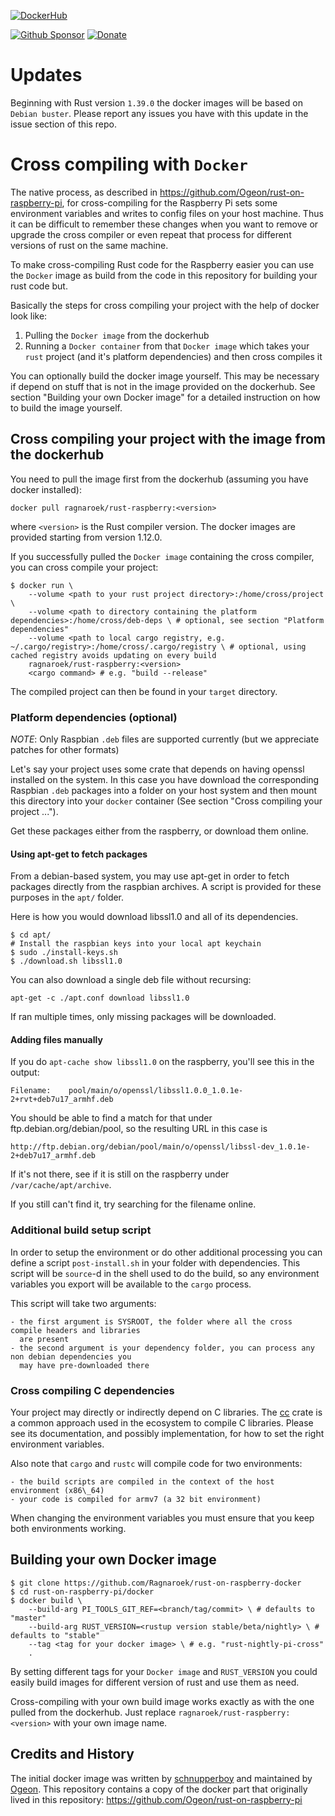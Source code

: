 [![DockerHub](https://img.shields.io/badge/DockerHub-1.54.0-blue.svg)](https://hub.docker.com/r/ragnaroek/rust-raspberry/)

[![Github Sponsor](https://img.shields.io/static/v1?label=Sponsor&message=%E2%9D%A4&logo=GitHub&link=https://github.com/sponsors/Ragnaroek)](https://github.com/sponsors/Ragnaroek)
[![Donate](https://img.shields.io/badge/Donate-PayPal-green.svg)](https://www.paypal.com/cgi-bin/webscr?cmd=_s-xclick&hosted_button_id=A24SWQT3P5DY2&source=url)

# Updates

Beginning with Rust version `1.39.0` the docker images will be based on `Debian buster`. Please report any issues you have
with this update in the issue section of this repo.

# Cross compiling with `Docker`
The native process, as described in https://github.com/Ogeon/rust-on-raspberry-pi, for cross-compiling for the Raspberry Pi sets some environment variables and writes to config files on your host machine. Thus it can be difficult to remember these changes when you want to remove or upgrade the cross compiler or even repeat that process for different versions of rust on the same machine.

To make cross-compiling Rust code for the Raspberry easier you can use the `Docker` image as build from the code in this repository for building your rust code but.

Basically the steps for cross compiling your project with the help of docker look like:

1. Pulling the `Docker image` from the dockerhub
2. Running a `Docker container` from that `Docker image` which takes your `rust` project (and it's platform dependencies) and then cross compiles it

You can optionally build the docker image yourself. This may be necessary if depend on stuff
that is not in the image provided on the dockerhub. See section "Building your own Docker image" for
a detailed instruction on how to build the image yourself.

## Cross compiling your project with the image from the dockerhub

You need to pull the image first from the dockerhub (assuming you have docker installed):
```
docker pull ragnaroek/rust-raspberry:<version>
```
where `<version>` is the Rust compiler version. The docker images are provided starting from
version 1.12.0.

If you successfully pulled the `Docker image` containing the cross compiler, you can cross compile your project:
```
$ docker run \
    --volume <path to your rust project directory>:/home/cross/project \
    --volume <path to directory containing the platform dependencies>:/home/cross/deb-deps \ # optional, see section "Platform dependencies"
    --volume <path to local cargo registry, e.g. ~/.cargo/registry>:/home/cross/.cargo/registry \ # optional, using cached registry avoids updating on every build
    ragnaroek/rust-raspberry:<version>
    <cargo command> # e.g. "build --release"
```

The compiled project can then be found in your `target` directory.

### Platform dependencies (optional)

*NOTE*: Only Raspbian `.deb` files are supported currently (but we appreciate patches for other formats)

Let's say your project uses some crate that depends on having openssl
installed on the system. In this case you have download the corresponding Raspbian `.deb` packages
into a folder on your host system and then mount this directory into your `docker` container (See section "Cross compiling your project ...").

Get these packages either from the raspberry, or download them online.

#### Using apt-get to fetch packages
From a debian-based system, you may use apt-get in order to fetch packages directly from the raspbian archives. A script is provided for these 
purposes in the `apt/` folder.

Here is how you would download libssl1.0 and all of its dependencies. 
```
$ cd apt/
# Install the raspbian keys into your local apt keychain
$ sudo ./install-keys.sh
$ ./download.sh libssl1.0
```

You can also download a single deb file without recursing:
```
apt-get -c ./apt.conf download libssl1.0
```

If ran multiple times, only missing packages will be downloaded.


#### Adding files manually

If you do `apt-cache show libssl1.0` on the raspberry, you'll see this in the
output:

    Filename:    pool/main/o/openssl/libssl1.0.0_1.0.1e-2+rvt+deb7u17_armhf.deb

You should be able to find a match for that under ftp.debian.org/debian/pool, so
the resulting URL in this case is

    http://ftp.debian.org/debian/pool/main/o/openssl/libssl-dev_1.0.1e-2+deb7u17_armhf.deb

If it's not there, see if it is still on the raspberry under
`/var/cache/apt/archive`.

If you still can't find it, try searching for the filename online.

### Additional build setup script

In order to setup the environment or do other additional processing you can define a script
`post-install.sh` in your folder with dependencies. This script will be `source`-d in the shell used
to do the build, so any environment variables you export will be available to the `cargo` process.

This script will take two arguments:

    - the first argument is SYSROOT, the folder where all the cross compile headers and libraries
      are present
    - the second argument is your dependency folder, you can process any non debian dependencies you
      may have pre-downloaded there

### Cross compiling C dependencies

Your project may directly or indirectly depend on C libraries. The
[cc](https://github.com/alexcrichton/cc-rs/) crate is a common approach used in the ecosystem to
compile C libraries. Please see its documentation, and possibly implementation, for how to set the
right environment variables.

Also note that `cargo` and `rustc` will compile code for two environments:

    - the build scripts are compiled in the context of the host environment (x86\_64)
    - your code is compiled for armv7 (a 32 bit environment)

When changing the environment variables you must ensure that you keep both environments working.


## Building your own Docker image
```
$ git clone https://github.com/Ragnaroek/rust-on-raspberry-docker
$ cd rust-on-raspberry-pi/docker
$ docker build \
    --build-arg PI_TOOLS_GIT_REF=<branch/tag/commit> \ # defaults to "master"
    --build-arg RUST_VERSION=<rustup version stable/beta/nightly> \ # defaults to "stable"
    --tag <tag for your docker image> \ # e.g. "rust-nightly-pi-cross"
    .
```

By setting different tags for your `Docker image` and `RUST_VERSION` you could easily build images for different version of rust and use them as need.

Cross-compiling with your own build image works exactly as with the one pulled from the dockerhub.
Just replace `ragnaroek/rust-raspberry:<version>` with your own image name.

## Credits and History

The initial docker image was written by [schnupperboy](https://github.com/schnupperboy) and maintained by [Ogeon](https://github.com/Ogeon/). This repository contains a copy of the docker part that originally
lived in this repository: https://github.com/Ogeon/rust-on-raspberry-pi
